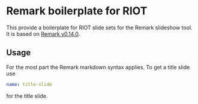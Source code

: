 # Remark boilerplate for RIOT

This provide a boilerplate for RIOT slide sets for the Remark slideshow tool.
It is based on [Remark v0.14.0].

## Usage
For the most part the Remark markdown syntax applies. To get a title slide use

```yaml
name: title-slide
```

for the title slide.

[Remark v0.14.0]: https://github.com/gnab/remark/releases/tag/v0.14.0
